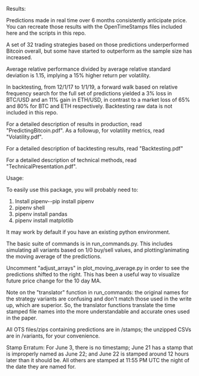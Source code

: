 Results:

Predictions made in real time over 6 months consistently anticipate
price. You can recreate those results with the OpenTimeStamps files included
here and the scripts in this repo.

A set of 32 trading strategies based on those predictions underperformed Bitcoin
overall, but some have started to outperform as the sample size has increased.

Average relative performance divided by average relative standard deviation is
1.15, implying a 15% higher return per volatility.

In backtesting, from 12/1/17 to 1/1/19, a forward walk based on relative frequency
search for the full set of predictions yielded a 3% loss in BTC/USD and an 11%
gain in ETH/USD, in contrast to a market loss of 65% and 80% for BTC and ETH
respectively. Backtesting raw data is not included in this repo.

For a detailed description of results in production, read "PredictingBitcoin.pdf".
As a followup, for volatility metrics, read "Volatility.pdf".

For a detailed description of backtesting results, read "Backtesting.pdf"

For a detailed description of technical methods, read "TechnicalPresentation.pdf".

Usage:

To easily use this package, you will probably need to:
1. Install pipenv--pip install pipenv
2. pipenv shell
3. pipenv install pandas
4. pipenv install matplotlib

It may work by default if you have an existing python environment.

The basic suite of commands is in run_commands.py. This includes simulating
all variants based on 1/0 buy/sell values, and plotting/animating the moving
average of the predictions.

Uncomment "adjust_arrays" in plot_moving_average.py in order to see the
predictions shifted to the right. This has been a useful way to visualize future
price change for the 10 day MA.

Note on the "translator" function in run_commands: the original names for the
strategy variants are confusing and don't match those used in the write up,
which are superior. So, the translator functions translate the time stamped
file names into the more understandable and accurate ones used in the paper.

All OTS files/zips containing predictions are in /stamps; the unzipped CSVs are
in /variants, for your convenience.

Stamp Erratum:
For June 3, there is no timestamp;
June 21 has a stamp that is improperly named as June 22;
and June 22 is stamped around 12 hours later than it should be.
All others are stamped at 11:55 PM UTC the night of the date they are named for.
